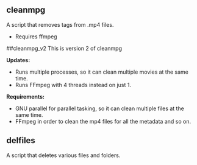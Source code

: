 ## cleanmpg
A script that removes tags from .mp4 files.
- Requires ffmpeg

##cleanmpg_v2
This is version 2 of cleanmpg

**Updates:**

- Runs multiple processes, so it can clean multiple movies at the same time.
- Runs FFmpeg with 4 threads instead on just 1.

**Requirements:**

- GNU parallel for parallel tasking, so it can clean multiple files at the same time.
- FFmpeg in order to clean the mp4 files for all the metadata and so on.

## delfiles
A script that deletes various files and folders.
